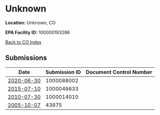 # Unknown

**Location:** Unknown, CO

**EPA Facility ID:** 100000193266

[Back to CO Index](../../index.md)

## Submissions

| Date | Submission ID | Document Control Number |
|------|--------------|-------------------------|
| [2020-06-30](submissions/1000088002.md) | 1000088002 |  |
| [2015-07-10](submissions/1000049833.md) | 1000049833 |  |
| [2010-07-30](submissions/1000014010.md) | 1000014010 |  |
| [2005-10-07](submissions/43975.md) | 43975 |  |
